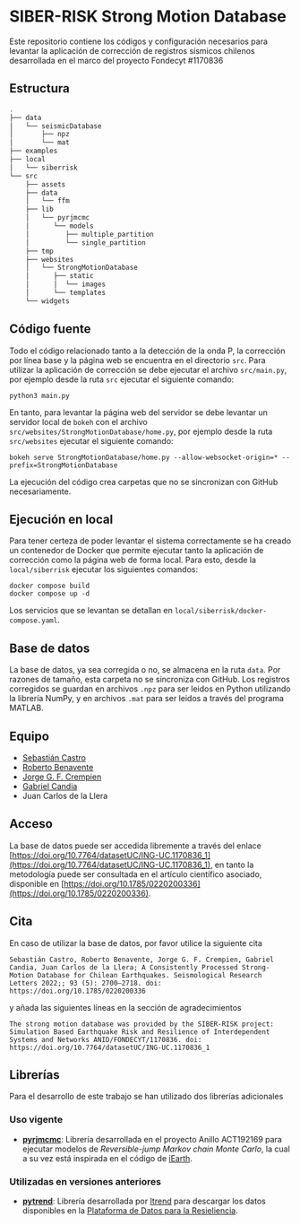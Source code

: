 # SIBER-RISK Strong Motion Database

Este repositorio contiene los códigos y configuración necesarios para levantar la aplicación de corrección de registros sísmicos chilenos desarrollada en el marco del proyecto Fondecyt #1170836

## Estructura

```bash
.
├── data
│   └── seismicDatabase
│       ├── npz
│       └── mat
├── examples
├── local
│   └── siberrisk
└── src
    ├── assets
    ├── data
    │   └── ffm
    ├── lib
    │   └── pyrjmcmc
    │      └── models
    │         ├── multiple_partition
    │         └── single_partition
    ├── tmp
    ├── websites
    │   └── StrongMotionDatabase
    │      ├── static
    │      │  └── images
    │      └── templates
    └── widgets
```

## Código fuente

Todo el código relacionado tanto a la detección de la onda P, la corrección por línea base y la página web se encuentra en el directorio ```src```. Para utilizar la aplicación de corrección se debe ejecutar el archivo ```src/main.py```, por ejemplo desde la ruta ```src``` ejecutar el siguiente comando:

```shell
python3 main.py
````

En tanto, para levantar la página web del servidor se debe levantar un servidor local de ```bokeh``` con el archivo ```src/websites/StrongMotionDatabase/home.py```, por ejemplo desde la ruta ```src/websites``` ejecutar el siguiente comando:

```shell
bokeh serve StrongMotionDatabase/home.py --allow-websocket-origin=* --prefix=StrongMotionDatabase
```

La ejecución del código crea carpetas que no se sincronizan con GitHub necesariamente.

## Ejecución en local

Para tener certeza de poder levantar el sistema correctamente se ha creado un contenedor de Docker que permite ejecutar tanto la aplicación de corrección como la página web de forma local. Para esto, desde la ```local/siberrisk``` ejecutar los siguientes comandos:

```shell
docker compose build
docker compose up -d
```

Los servicios que se levantan se detallan en ```local/siberrisk/docker-compose.yaml```.

## Base de datos

La base de datos, ya sea corregida o no, se almacena en la ruta ```data```. Por razones de tamaño, esta carpeta no se sincroniza con GitHub. Los registros corregidos se guardan en archivos ```.npz``` para ser leidos en Python utilizando la librería NumPy, y en archivos ```.mat``` para ser leidos a través del programa MATLAB.

## Equipo

- [Sebastián Castro](https://github.com/sebacastroh)
- [Roberto Benavente](https://github.com/robenavente)
- [Jorge G. F. Crempien](https://github.com/crempien)
- [Gabriel Candia](https://github.com/gacandia)
- Juan Carlos de la Llera

## Acceso

La base de datos puede ser accedida libremente a través del enlace [https://doi.org/10.7764/datasetUC/ING-UC.1170836_1](https://doi.org/10.7764/datasetUC/ING-UC.1170836_1), en tanto la metodología puede ser consultada en el artículo científico asociado, disponible en [https://doi.org/10.1785/0220200336](https://doi.org/10.1785/0220200336).

## Cita

En caso de utilizar la base de datos, por favor utilice la siguiente cita

    Sebastián Castro, Roberto Benavente, Jorge G. F. Crempien, Gabriel Candia, Juan Carlos de la Llera; A Consistently Processed Strong‐Motion Database for Chilean Earthquakes. Seismological Research Letters 2022;; 93 (5): 2700–2718. doi: https://doi.org/10.1785/0220200336

y añada las siguientes líneas en la sección de agradecimientos

    The strong motion database was provided by the SIBER-RISK project: Simulation Based Earthquake Risk and Resilience of Interdependent Systems and Networks ANID/FONDECYT/1170836. doi: https://doi.org/10.7764/datasetUC/ING-UC.1170836_1

## Librerías

Para el desarrollo de este trabajo se han utilizado dos librerías adicionales

### Uso vigente

- [**pyrjmcmc**](https://github.com/robenavente/pyrjmcmc): Librería desarrollada en el proyecto Anillo ACT192169 para ejecutar modelos de *Reversible-jump Markov chain Monte Carlo*, la cual a su vez está inspirada en el código de [iEarth](https://www.iearth.edu.au/codes/).

### Utilizadas en versiones anteriores

- [**pytrend**](https://github.com/ItrendCL/pytrend): Librería desarrollada por [Itrend](https://itrend.cl) para descargar los datos disponibles en la [Plataforma de Datos para la Resieliencia](https://www.plataformadedatos.cl).
